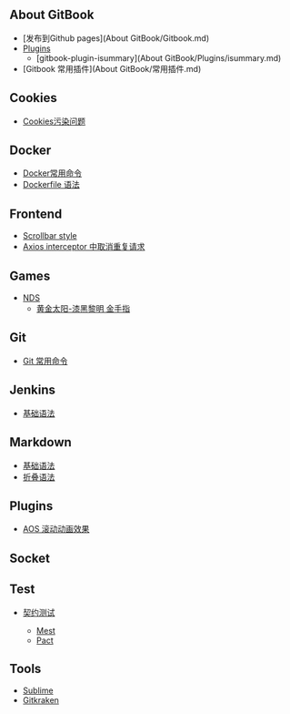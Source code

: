 
## About GitBook

- [发布到Github pages](About GitBook/Gitbook.md)
- [Plugins]()
    - [gitbook-plugin-isummary](About GitBook/Plugins/isummary.md)
- [Gitbook 常用插件](About GitBook/常用插件.md)

## Cookies

- [Cookies污染问题](Cookies/1-Cookies污染.md)

## Docker

- [Docker常用命令](Docker/1-常用命令.md)
- [Dockerfile 语法](Docker/2-Dockerfile.md)

## Frontend

- [Scrollbar style](Frontend/1-scrollbar.md)
- [Axios interceptor 中取消重复请求](Frontend/2-axios-cancel.md)

## Games

- [NDS]()
    - [黄金太阳-漆黑黎明 金手指](Games/NDS/黄金太阳-漆黑黎明.md)

## Git

- [Git 常用命令](Git/1-常用命令.md)

## Jenkins

- [基础语法](Jenkins/1-基础语法.md)

## Markdown

- [基础语法](Markdown/1-基础语法.md)
- [折叠语法](Markdown/2-折叠语法.md)

## Plugins

- [AOS 滚动动画效果](Plugins/1-AOS.md)

## Socket



## Test

- [契约测试](Test/契约测试/README.md)

    - [Mest](Test/契约测试/1-Mest.md)
    - [Pact](Test/契约测试/2-Pact.md)

## Tools

- [Sublime](Tools/1-Sublime.md)
- [Gitkraken](Tools/2-Gitkraken.md)